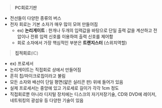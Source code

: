 >**PC회로기판**
+ 전선들이 다양한 종류의 버스 
+ 전자 회로는 기본 소자가 매우 많이 모여 만들어짐
  + ex) **논리게이트** : 한개나 두개의 입력값을 바탕으로 단일 출력 값을 계산하고 전압이나 전류 입력 신호를 이용하여 출력 신호를 제어함 
  + 회로 소자에서 가장 핵심적인 부분은 **트랜지스터** (스위치역할)

>**집적회로**(IC)
+ ex) 프로세서
+ 논리게이트는 직접회로 상에서 만들어짐 
+ 흔히 칩/마이크로칩이라고 불림 
+ 모든 소자와 배선이 단일 평면(얇은 실리콘 판) 위에 들어가 있음 
+ 실제 프로세서는 중앙에 있고 가로세로 길이가 각각 1cm 정도
+ 직접회로뿐 아니라 디지털 장치에는 디스크의 자기저장기술, CD와 DVD에 레이저, 네트워킹의 광섬유 등 다양한 기술이 있음 